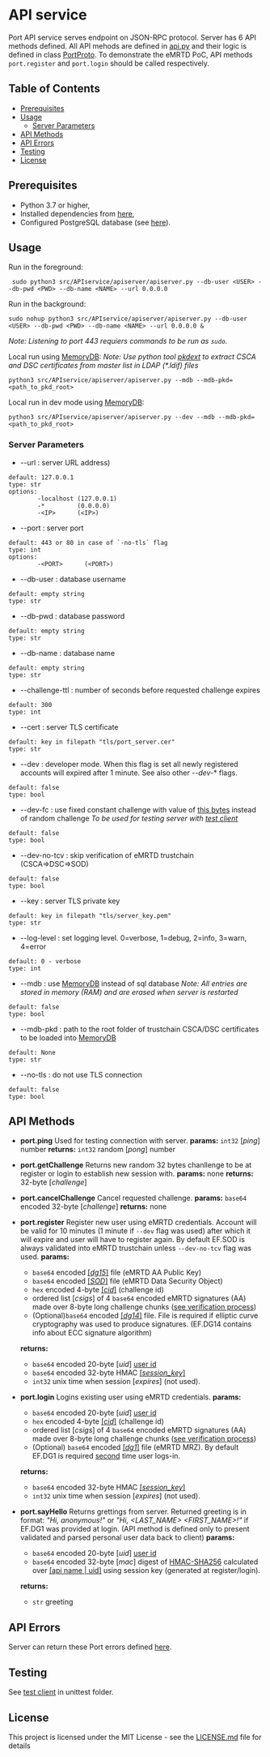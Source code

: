 # API service
Port API service serves endpoint on JSON-RPC protocol.
Server has 6 API methods defined.
All API mehods are defined in [api.py](https://github.com/ZeroPass/port-py-server/blob/18e134e9316bf3888ae5e51ce4cf46468e832f44/src/APIservice/api.py#L56-L172) and their logic is defined in class [PortProto](https://github.com/ZeroPass/port-py-server/blob/66b2ea724ec9a515d07298eed828c6849ec1cbbc/src/APIservice/proto/proto.py#L65-L438).
 To demonstrate the eMRTD PoC, API methods `port.register` and `port.login` should be called respectively.

## Table of Contents
- [Prerequisites](#prerequisites)
- [Usage](#usage)
  + [Server Parameters](#server-parameters)
- [API Methods](#api-methods)
- [API Errors](#api-errors)
- [Testing](#testing)
- [License](#license)

## Prerequisites
* Python 3.7 or higher,
* Installed dependencies from [here](../../../../../port-py-server#prerequisites),
* Configured PostgreSQL database (see [here](../../../../../port-py-server#configure-postgresql-database)).

## Usage
Run in the foreground:
```
 sudo python3 src/APIservice/apiserver/apiserver.py --db-user <USER> --db-pwd <PWD> --db-name <NAME> --url 0.0.0.0
```

Run in the background:
```
sudo nohup python3 src/APIservice/apiserver/apiserver.py --db-user <USER> --db-pwd <PWD> --db-name <NAME> --url 0.0.0.0 &
```
*Note: Listening to port 443 requiers commands to be run as `sudo`.*


Local run using [MemoryDB](https://github.com/ZeroPass/port-py-server/blob/ddcc6073d298cb1a4e0d99195d928a9dce0f78e5/src/APIservice/proto/db.py#L262-L375):
*Note: Use python tool [pkdext](https://github.com/ZeroPass/PassID-documntation-and-tools/tree/master/tools/pkdext) to extract CSCA and DSC certificates from master list in LDAP (\*.ldif) files*
```
python3 src/APIservice/apiserver/apiserver.py --mdb --mdb-pkd=<path_to_pkd_root>
```

Local run in dev mode using [MemoryDB](https://github.com/ZeroPass/port-py-server/blob/ddcc6073d298cb1a4e0d99195d928a9dce0f78e5/src/APIservice/proto/db.py#L262-L375):
```
python3 src/APIservice/apiserver/apiserver.py --dev --mdb --mdb-pkd=<path_to_pkd_root>
```

### Server Parameters

* --url : server URL address)
```
default: 127.0.0.1
type: str
options:
        -localhost (127.0.0.1)
        -*         (0.0.0.0)
        -<IP>      (<IP>)
```

* --port : server port
```
default: 443 or 80 in case of `-no-tls` flag
type: int
options:
        -<PORT>      (<PORT>)
```

* --db-user : database username
```
default: empty string
type: str
```

* --db-pwd : database password
```
default: empty string
type: str
```

* --db-name : database name
```
default: empty string
type: str
```



* --challenge-ttl : number of seconds before requested challenge expires
```
default: 300
type: int
```

* --cert : server TLS certificate
```
default: key in filepath "tls/port_server.cer"
type: str
```

* --dev : developer mode. When this flag is set all newly registered accounts will expired after 1 minute.
See also other *--dev-** flags.
```
default: false
type: bool
```

* --dev-fc : use fixed constant challenge with value of [this bytes](https://github.com/ZeroPass/port-py-server/blob/master/src/APIservice/apiserver/apiserver.py#L26) instead of random challenge
*To be used for testing server with [test client](https://github.com/ZeroPass/port-py-server/blob/master/src/APIservice/unittest/test_client.py)*
```
default: false
type: bool
```

* --dev-no-tcv : skip verification of eMRTD trustchain (CSCA=>DSC=>SOD)
```
default: false
type: bool
```

* --key : server TLS private key
```
default: key in filepath "tls/server_key.pem"
type: str
```

* --log-level : set logging level. 0=verbose, 1=debug, 2=info, 3=warn, 4=error
```
default: 0 - verbose
type: int
```

* --mdb : use [MemoryDB](https://github.com/ZeroPass/port-py-server/blob/ddcc6073d298cb1a4e0d99195d928a9dce0f78e5/src/APIservice/proto/db.py#L262-L375) instead of sql database
*Note: All entries are stored in memory (RAM) and are erased when server is restarted*
```
default: false
type: bool
```

* --mdb-pkd : path to the root folder of trustchain CSCA/DSC certificates to be loaded into [MemoryDB](https://github.com/ZeroPass/port-py-server/blob/ddcc6073d298cb1a4e0d99195d928a9dce0f78e5/src/APIservice/proto/db.py#L262-L375)
```
default: None
type: str
```

* --no-tls : do not use TLS connection
```
default: false
type: bool
```
## API Methods
* **port.ping**
  Used for testing connection with server.
  **params:** `int32` [*ping*] number
  **returns:** `int32` random [*pong*] number

* **port.getChallenge**
  Returns new random 32 bytes chanllenge to be at register or login to establish new session with.
  **params:** none
  **returns:** 32-byte [*challenge*]

* **port.cancelChallenge**
  Cancel requested challenge.
  **params:** `base64` encoded 32-byte [*challenge*]
  **returns:** none

* **port.register**
  Register new user using eMRTD credentials. Account will be valid for 10 minutes (1 minute if `--dev` flag was used) after which it will expire and user will have to register again.
  By default EF.SOD is always validated into eMRTD trustchain unless `--dev-no-tcv` flag was used.
  **params:**
    * `base64` encoded [[*dg15*]](https://github.com/ZeroPass/port-py-server/blob/a87cb5cc55c160a9ca80583ecb6099d7a6e57660/src/pymrtd/ef/dg.py#L189-L203) file (eMRTD AA Public Key)
    * `base64` encoded [[*SOD*]](https://github.com/ZeroPass/port-py-server/blob/a87cb5cc55c160a9ca80583ecb6099d7a6e57660/src/pymrtd/ef/sod.py#L135-L195) file (eMRTD Data Security Object)
    * `hex` encoded 4-byte [[*cid*]](https://github.com/ZeroPass/port-py-server/blob/master/src/APIservice/proto/challenge.py#L12-L37) (challenge id)
    * ordered list [*csigs*] of 4 `base64` encoded eMRTD signatures (AA) made over 8-byte long challenge chunks ([see verification process](https://github.com/ZeroPass/port-py-server/blob/5800f368b03de6bf8d2ee9d26ba974ff3284b215/src/APIservice/proto/proto.py#L244-L249))
    * (Optional)`base64` encoded [[*dg14*]](https://github.com/ZeroPass/port-py-server/blob/a87cb5cc55c160a9ca80583ecb6099d7a6e57660/src/pymrtd/ef/dg.py#L161-L185) file.
    File is required if elliptic curve cryptography was used to produce signatures. (EF.DG14 contains info about ECC signature algorithm)

  **returns:**
    * `base64` encoded 20-byte [*uid*] [user id](https://github.com/ZeroPass/port-py-server/blob/a87cb5cc55c160a9ca80583ecb6099d7a6e57660/src/APIservice/proto/user.py#L10-L39)
    * `base64` encoded 32-byte HMAC [[*session_key*]](https://github.com/ZeroPass/port-py-server/blob/23af931ab1ef8fdc0c2d948c1fd4a14a71d7beba/src/APIservice/proto/session.py#L12-L43)
    * `int32` unix time when session [*expires*] (not used).

 * **port.login**
  Logins existing user using eMRTD credentials.
  **params:**
    * `base64` encoded 20-byte [*uid*] [user id](https://github.com/ZeroPass/port-py-server/blob/a87cb5cc55c160a9ca80583ecb6099d7a6e57660/src/APIservice/proto/user.py#L10-L39)
    * `hex` encoded 4-byte [[*cid*]](https://github.com/ZeroPass/port-py-server/blob/master/src/APIservice/proto/challenge.py#L12-L37) (challenge id)
    * ordered list [*csigs*] of 4 `base64` encoded eMRTD signatures (AA) made over 8-byte long challenge chunks ([see verification process](https://github.com/ZeroPass/port-py-server/blob/5800f368b03de6bf8d2ee9d26ba974ff3284b215/src/APIservice/proto/proto.py#L244-L249))
    * (Optional) `base64` encoded [[*dg1*]](https://github.com/ZeroPass/port-py-server/blob/a87cb5cc55c160a9ca80583ecb6099d7a6e57660/src/pymrtd/ef/dg.py#L148-L158) file (eMRTD MRZ).
    By default EF.DG1 is required [second](https://github.com/ZeroPass/port-py-server/blob/66b2ea724ec9a515d07298eed828c6849ec1cbbc/src/APIservice/proto/proto.py#L155-L159) time user logs-in.

   **returns:**
    * `base64` encoded 32-byte HMAC [[*session_key*]](https://github.com/ZeroPass/port-py-server/blob/23af931ab1ef8fdc0c2d948c1fd4a14a71d7beba/src/APIservice/proto/session.py#L12-L43)
    * `int32` unix time when session [*expires*] (not used).

* **port.sayHello**
  Returns grettings from server. Returned greeting is in format: *"Hi, anonymous!"* or
  *"Hi, <LAST_NAME> <FIRST_NAME>!"* if EF.DG1 was provided at login.
  (API method is defined only to present validated and parsed personal user data back to client)
  **params:**
    * `base64` encoded 20-byte [*uid*] [user id](https://github.com/ZeroPass/port-py-server/blob/a87cb5cc55c160a9ca80583ecb6099d7a6e57660/src/APIservice/proto/user.py#L10-L39)
    *  `base64` encoded 32-byte [*mac*] digest of [HMAC-SHA256](https://github.com/ZeroPass/port-py-server/blob/66b2ea724ec9a515d07298eed828c6849ec1cbbc/src/APIservice/proto/session.py#L63-L69) calculated over [[api name | uid]](https://github.com/ZeroPass/port-py-server/blob/master/src/APIservice/proto/proto.py#L206) using session key (generated at register/login).

   **returns:**
    * `str` greeting

## API Errors
Server can return these Port errors defined [here](https://github.com/ZeroPass/port-py-server/blob/master/src/APIservice/proto/proto.py#L21-L62).

## Testing
See [test client](unittest) in unittest folder.

## License

This project is licensed under the MIT License - see the [LICENSE.md](LICENSE.md) file for details
